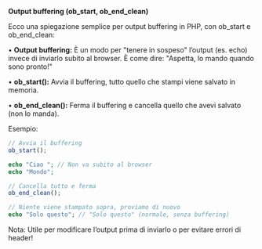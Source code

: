 **Output buffering (ob_start, ob_end_clean)**

Ecco una spiegazione semplice per output buffering in PHP, con ob_start e ob_end_clean:

• **Output buffering:** È un modo per "tenere in sospeso" l’output (es. echo) invece di inviarlo subito al browser. È come dire: "Aspetta, lo mando quando sono pronto!"

• **ob_start():** Avvia il buffering, tutto quello che stampi viene salvato in memoria.

• **ob_end_clean():** Ferma il buffering e cancella quello che avevi salvato (non lo manda).

Esempio:

```php
// Avvia il buffering
ob_start();

echo "Ciao "; // Non va subito al browser
echo "Mondo";

// Cancella tutto e ferma
ob_end_clean();

// Niente viene stampato sopra, proviamo di nuovo
echo "Solo questo"; // "Solo questo" (normale, senza buffering)
```

Nota: Utile per modificare l’output prima di inviarlo o per evitare errori di header!
